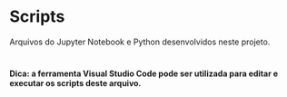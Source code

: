 # Scripts
Arquivos do Jupyter Notebook e Python desenvolvidos neste projeto.
#
**Dica: a ferramenta Visual Studio Code pode ser utilizada para editar e executar os scripts deste arquivo.**
